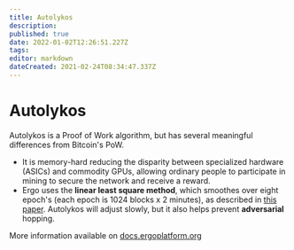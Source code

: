 ```yaml
---
title: Autolykos
description: 
published: true
date: 2022-01-02T12:26:51.227Z
tags: 
editor: markdown
dateCreated: 2021-02-24T08:34:47.337Z
---
```


# Autolykos


Autolykos is a Proof of Work algorithm, but has several meaningful differences from Bitcoin's PoW. 

- It is memory-hard reducing the disparity between specialized hardware (ASICs) and commodity GPUs, allowing ordinary people to participate in mining to secure the network and receive a reward.
- Ergo uses the **linear least square method**, which smoothes over eight epoch's (each epoch is 1024 blocks x 2 minutes), as described in [this paper](https://eprint.iacr.org/2017/731.pdf). Autolykos will adjust slowly, but it also helps prevent **adversarial** hopping.

More information available on [docs.ergoplatform.org](http://docs.ergoplatform.org/dev/protocol/autolykos/)
